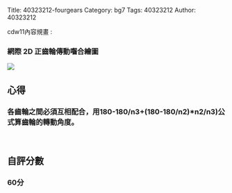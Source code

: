 Title: 40323212-fourgears
Category: bg7
Tags: 40323212
Author: 40323212

cdw11內容規畫 :  
<!-- PELICAN_END_SUMMARY -->
<h3>網際 2D 正齒輪傳動囓合繪圖</h3>
<img src="http://imgur.com/CoF45wk">
<br/>
<h2>心得</h2>
<h3>各齒輪之間必須互相配合，用180-180/n3+(180-180/n2)*n2/n3)公式算齒輪的轉動角度。</h3>
<br/>
<h2>自評分數</h2>
<h3>60分</h3